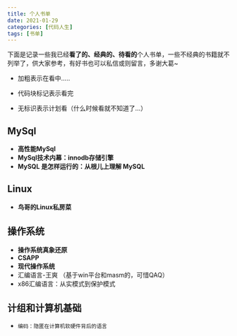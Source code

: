 ```yaml
---
title: 个人书单
date: 2021-01-29
categories: [代码人生]
tags: [书单]
---
```


下面是记录一些我已经**看了的、经典的、待看的**个人书单，一些不经典的书籍就不列举了，供大家参考，有好书也可以私信或则留言，多谢大葛~

- 加粗表示在看中.....

- 代码块标记表示看完

- 无标识表示计划看（什么时候看就不知道了...）

## MySql

- **高性能MySql**
- **MySql技术内幕：innodb存储引擎**
- **MySQL 是怎样运行的：从根儿上理解 MySQL**

## Linux

- **鸟哥的Linux私房菜**

## 操作系统

- **操作系统真象还原**
- **CSAPP**
- **现代操作系统**
- 汇编语言-王爽 （基于win平台和masm的，可惜QAQ）
- x86汇编语言：从实模式到保护模式

## 计组和计算机基础

- `编码：隐匿在计算机软硬件背后的语言`
